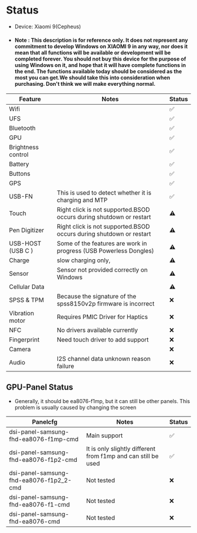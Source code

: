 # Status
- Device: Xiaomi 9(Cepheus)
- #### Note : This description is for reference only. It does not represent any commitment to develop Windows on XIAOMI 9 in any way, nor does it mean that all functions will be available or development will be completed forever. You should not buy this device for the purpose of using Windows on it, and hope that it will have complete functions in the end. The functions available today should be considered as the most you can get.We should take this into consideration when purchasing. Don't think we will make everything normal.

| Feature                | Notes                                                                                   | Status         |
|------------------------|-----------------------------------------------------------------------------------------|----------------|
| Wifi                   |                                                                                         | ✅            |
| UFS                    |                                                                                         | ✅            |
| Bluetooth              |                                                                                         | ✅            |
| GPU                    |                                                                                         | ✅            |
| Brightness control     |                                                                                         | ✅            |
| Battery                |                                                                                         | ✅            |
| Buttons                |                                                                                         | ✅            |
| GPS                    |                                                                                         | ✅            |
| USB-FN                 | This is used to detect whether it is charging and MTP                                   | ✅            |
| Touch                  | Right click is not supported.BSOD occurs during shutdown or restart                     | ⚠️            |
| Pen Digitizer          | Right click is not supported.BSOD occurs during shutdown or restart                     | ⚠️            |
| USB-HOST (USB C )      | Some of the features are work in progress (USB Powerless Dongles)                       | ⚠️            |
| Charge                 | slow charging only,                                                                      | ⚠️            |
| Sensor                 | Sensor not provided correctly on Windows                                                | ⚠️            |
| Cellular Data          |                                                                                         | ⚠️            |
| SPSS & TPM             | Because the signature of the spss8150v2p firmware is incorrect                          | ❌            |
| Vibration motor        | Requires PMIC Driver for Haptics                                                        | ❌            |
| NFC                    | No drivers available currently                                                          | ❌            |
| Fingerprint            | Need touch driver to add support                                                        | ❌            |
| Camera                 |                                                                                         | ❌            |
| Audio                  | I2S channel data unknown reason failure                                                 | ❌            |

## GPU-Panel Status
* Generally, it should be ea8076-f1mp, but it can still be other panels. This problem is usually caused by changing the screen

| Panelcfg                                 | Notes                                                                                   | Status         |
|------------------------------------------|-----------------------------------------------------------------------------------------|----------------|
| dsi-panel-samsung-fhd-ea8076-f1mp-cmd    | Main support                                                                            | ✅            |
| dsi-panel-samsung-fhd-ea8076-f1p2-cmd    | It is only slightly different from f1mp and can still be used                           | ✅            |
| dsi-panel-samsung-fhd-ea8076-f1p2_2-cmd  | Not tested                                                                              | ❌            |
| dsi-panel-samsung-fhd-ea8076-f1-cmd      | Not tested                                                                              | ❌            |
| dsi-panel-samsung-fhd-ea8076-cmd         | Not tested                                                                              | ❌            |